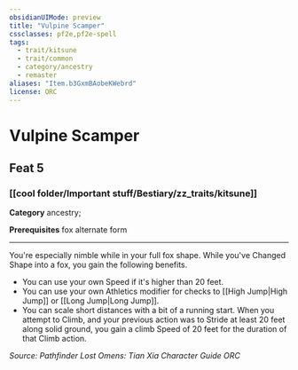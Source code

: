 ```yaml
---
obsidianUIMode: preview
title: "Vulpine Scamper"
cssclasses: pf2e,pf2e-spell
tags:
  - trait/kitsune
  - trait/common
  - category/ancestry
  - remaster
aliases: "Item.b3GxmBAobeKWebrd"
license: ORC
---
```

# Vulpine Scamper
## Feat 5
### [[cool folder/Important stuff/Bestiary/zz_traits/kitsune]]

**Category** ancestry; 



**Prerequisites** fox alternate form
* * *
You're especially nimble while in your full fox shape. While you've Changed Shape into a fox, you gain the following benefits.

*   You can use your own Speed if it's higher than 20 feet.
*   You can use your own Athletics modifier for checks to [[High Jump|High Jump]] or [[Long Jump|Long Jump]].
*   You can scale short distances with a bit of a running start. When you attempt to Climb, and your previous action was to Stride at least 20 feet along solid ground, you gain a climb Speed of 20 feet for the duration of that Climb action.

*Source: Pathfinder Lost Omens: Tian Xia Character Guide*
*ORC*